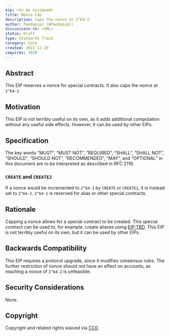 ```yaml
---
eip: <to be assigned>
title: Nonce Cap
description: Caps the nonce at 2^64-2
author: Pandapip1 (@Pandapip1)
discussions-to: <URL>
status: Draft
type: Standards Track
category: Core
created: 2022-12-20
requires: 2929
---
```


## Abstract

This EIP reserves a nonce for special contracts. It also caps the nonce at `2^64-2`.

## Motivation

This EIP is not terribly useful on its own, as it adds additional computation without any useful side effects. However, it can be used by other EIPs.

## Specification

The key words “MUST”, “MUST NOT”, “REQUIRED”, “SHALL”, “SHALL NOT”, “SHOULD”, “SHOULD NOT”, “RECOMMENDED”, “MAY”, and “OPTIONAL” in this document are to be interpreted as described in RFC 2119.

### `CREATE` and `CREATE2`

If a nonce would be incremented to `2^64-1` by `CREATE` or `CREATE2`, it is instead set to `2^64-2`. `2^64-1` is reserved for alias or other special contracts.

## Rationale

Capping a nonce allows for a special contract to be created. This special contract can be used to, for example, create aliases using [EIP-TBD](./eip-contract-alias.md). This EIP is not terribly useful on its own, but it can be used by other EIPs.

## Backwards Compatibility

This EIP requires a protocol upgrade, since it modifies consensus rules. The further restriction of nonce should not have an effect on accounts, as reaching a nonce of `2^64-2` is unfeasible.

## Security Considerations

None.

## Copyright

Copyright and related rights waived via [CC0](../LICENSE.md).
